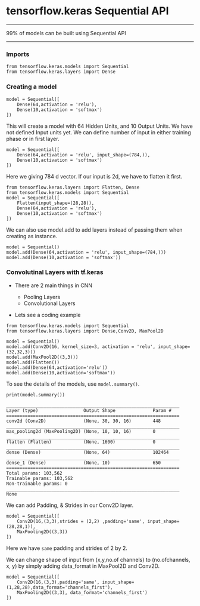 # tensorflow.keras Sequential API
---
99% of models can be built using Sequential API

---
### Imports
```python3
from tensorflow.keras.models import Sequential
from tensorflow.keras.layers import Dense
```

### Creating a model
```python3
model = Sequential([
    Dense(64,activation = 'relu'),
    Dense(10,activation = 'softmax')
])
```

This will create a model with 64 Hidden Units, and 10 Output Units. We have not defined Input units yet. We can define number of input in either training phase or in first layer. 

```python3
model = Sequential([
    Dense(64,activation = 'relu', input_shape=(784,)),
    Dense(10,activation = 'softmax')
])
```

Here we giving 784 d vector. If our input is 2d, we have to flatten it first.

```python3
from tensorflow.keras.layers import Flatten, Dense
from tensorflow.keras.models import Sequential
model = Sequential([
    Flatten(input_shape=(28,28)),
    Dense(64,activation = 'relu'),
    Dense(10,activation = 'softmax')
])
```

We can also use model.add to add layers instead of passing them when creating as instance.

```python3
model = Sequential()
model.add(Dense(64,activation = 'relu', input_shape=(784,)))
model.add(Dense(10,activation = 'softmax'))
```

### Convolutinal Layers with tf.keras
- There are 2 main things in CNN
    - Pooling Layers
    - Convolutional Layers

- Lets see a coding example

```python3
from tensorflow.keras.models import Sequential
from tensorflow.keras.layers import Dense,Conv2D, MaxPool2D

model = Sequential()
model.add(Conv2D(16, kernel_size=3, activation = 'relu', input_shape=(32,32,3)))
model.add(MaxPool2D((3,3)))
model.add(Flatten())
model.add(Dense(64,activation='relu'))
model.add(Dense(10,activation='softmax'))
```

To see the details of the models, use `model.summary()`.


```python3
print(model.summary())
```

```Model: "sequential"
_________________________________________________________________
Layer (type)                 Output Shape              Param #   
=================================================================
conv2d (Conv2D)              (None, 30, 30, 16)        448       
_________________________________________________________________
max_pooling2d (MaxPooling2D) (None, 10, 10, 16)        0         
_________________________________________________________________
flatten (Flatten)            (None, 1600)              0         
_________________________________________________________________
dense (Dense)                (None, 64)                102464    
_________________________________________________________________
dense_1 (Dense)              (None, 10)                650       
=================================================================
Total params: 103,562
Trainable params: 103,562
Non-trainable params: 0
_________________________________________________________________
None
```

We can add Padding, & Strides in our Conv2D layer.

```python3
model = Sequential([
    Conv2D(16,(3,3),strides = (2,2) ,padding='same', input_shape=(28,28,1)),
    MaxPooling2D((3,3))
])
```
Here we have `same` padding and strides of 2 by 2.

We can change shape of input from (x,y,no.of channels) to (no.ofchannels, x, y) by simply adding data_format in MaxPool2D and Conv2D.

```python3
model = Sequential([
    Conv2D(16,(3,3),padding='same', input_shape=(1,28,28),data_format='channels_first'),
    MaxPooling2D((3,3), data_format='channels_first')
])
```